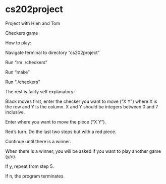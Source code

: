 # cs202project
Project with Hien and Tom

Checkers game

How to play:

Navigate terminal to directory “cs202project”

Run “rm ./checkers” 

Run “make”

Run “./checkers”

The rest is fairly self explanatory:

Black moves first, enter the checker you want to move (“X Y”) where X is the row and Y is the column. X and Y should be integers between 0 and 7 inclusive.

Enter where you want to move the piece (“X Y”).

Red’s turn. Do the last two steps but with a red piece. 

Continue until there is a winner. 

When there is a winner, you will be asked if you want to play another game (y/n).

If y, repeat from step 5.

If n, the program terminates. 